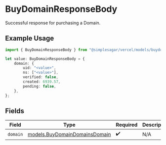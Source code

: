 # BuyDomainResponseBody

Successful response for purchasing a Domain.

## Example Usage

```typescript
import { BuyDomainResponseBody } from "@simplesagar/vercel/models/buydomainop.js";

let value: BuyDomainResponseBody = {
    domain: {
        uid: "<value>",
        ns: ["<value>"],
        verified: false,
        created: 6939.57,
        pending: false,
    },
};
```

## Fields

| Field                                                                | Type                                                                 | Required                                                             | Description                                                          |
| -------------------------------------------------------------------- | -------------------------------------------------------------------- | -------------------------------------------------------------------- | -------------------------------------------------------------------- |
| `domain`                                                             | [models.BuyDomainDomainsDomain](../models/buydomaindomainsdomain.md) | :heavy_check_mark:                                                   | N/A                                                                  |